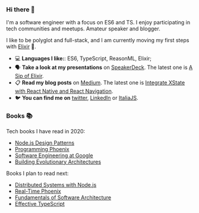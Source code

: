 ### Hi there 👋

<!--
**simonedavico/simonedavico** is a ✨ _special_ ✨ repository because its `README.md` (this file) appears on your GitHub profile.
-->

I'm a software engineer with a focus on ES6 and TS. I enjoy participating in tech communities and meetups. Amateur speaker and blogger. 

I like to be polyglot and full-stack, and I am currently moving my first steps with [Elixir](https://elixir-lang.org/) 🧪. 

- 💻 **Languages I like:**: ES6, TypeScript, ReasonML, Elixir;
- 🗣 **Take a look at my presentations** on [SpeakerDeck](https://speakerdeck.com/simonedavico). The latest one is [A Sip of Elixir](https://speakerdeck.com/simonedavico/a-sip-of-elixir).
- 📋 **Read my blog posts** on [Medium](https://medium.com/@simonedavico). The latest one is [Integrate XState with React Native and React Navigation](https://medium.com/welld-tech/integrate-xstate-with-react-native-and-react-navigation-21ead87391da).
- 🐦 **You can find me on** [twitter](https://twitter.com/simonedavico), [LinkedIn](https://linkedin.com/in/simonedavico) or [ItaliaJS](https://italia-js.org/).

### Books 📚

Tech books I have read in 2020:

- [Node.js Design Patterns](https://www.nodejsdesignpatterns.com/)
- [Programming Phoenix](https://pragprog.com/titles/phoenix14/programming-phoenix-1-4/)
- [Software Engineering at Google](https://www.oreilly.com/library/view/software-engineering-at/9781492082781/)
- [Building Evolutionary Architectures](https://www.oreilly.com/library/view/building-evolutionary-architectures/9781491986356/)

Books I plan to read next:

- [Distributed Systems with Node.js](https://www.oreilly.com/library/view/distributed-systems-with/9781492077282/)
- [Real-Time Phoenix](https://pragprog.com/titles/sbsockets/real-time-phoenix/)
- [Fundamentals of Software Architecture](https://fundamentalsofsoftwarearchitecture.com/)
- [Effective TypeScript](https://www.oreilly.com/library/view/effective-typescript/9781492053736/)




